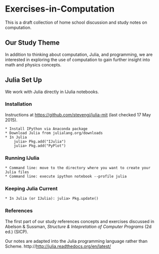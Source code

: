 # Exercises-in-Computation

This is a draft collection of home school discussion and study notes on computation. 

## Our Study Theme

In addition to thinking about computation, Julia, and programming, we are interested in exploring the use of computation to gain further insight into math and physics concepts.

## Julia Set Up

We work with Julia directly in IJulia notebooks.

### Installation

Instructions at https://github.com/stevengj/julia-mit (last checked 17 May 2015).

	* Install IPython via Anaconda package
	* Download Julia from julialang.org/downloads
	* In Julia
		julia> Pkg.add("IJulia")
		julia> Pkg.add("PyPlot")

### Running IJulia

	* Command line: move to the directory where you want to create your Julia files
	* Command line: execute ipython notebook --profile julia

### Keeping Julia Current

	* In Julia (or IJulia): julia> Pkg.update() 

### References

The first part of our study references concepts and exercises discussed in Abelson & Sussman, *Structure & Intepretation of Computer Programs* (2d ed.) (SICP). 

Our notes are adapted into the Julia programming language rather than Scheme. http://http://julia.readthedocs.org/en/latest/


